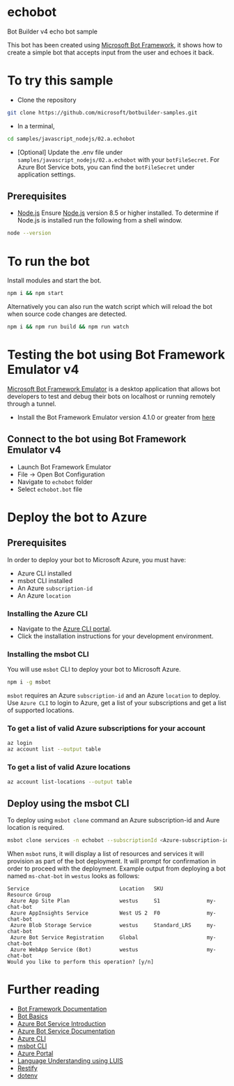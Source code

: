 # echobot
Bot Builder v4 echo bot sample

This bot has been created using [Microsoft Bot Framework][1], it shows how to create a simple bot that accepts input from the user and echoes it back.

# To try this sample
- Clone the repository
```bash
git clone https://github.com/microsoft/botbuilder-samples.git
```
- In a terminal,
```bash
cd samples/javascript_nodejs/02.a.echobot
```
- [Optional] Update the .env file under `samples/javascript_nodejs/02.a.echobot` with your `botFileSecret`.
For Azure Bot Service bots, you can find the `botFileSecret` under application settings.

## Prerequisites
- [Node.js][4]
Ensure [Node.js][4] version 8.5 or higher installed.  To determine if Node.js is installed run the following from a shell window.
```bash
node --version
```
# To run the bot
Install modules and start the bot.
```bash
npm i && npm start
```
Alternatively you can also run the watch script which will reload the bot when source code changes are detected.
```bash
npm i && npm run build && npm run watch
```

# Testing the bot using Bot Framework Emulator **v4**
[Microsoft Bot Framework Emulator][5] is a desktop application that allows bot developers to test and debug their bots on localhost or running remotely through a tunnel.

- Install the Bot Framework Emulator version 4.1.0 or greater from [here][6]

## Connect to the bot using Bot Framework Emulator **v4**
- Launch Bot Framework Emulator
- File -> Open Bot Configuration
- Navigate to `echobot` folder
- Select `echobot.bot` file

# Deploy the bot to Azure
## Prerequisites
In order to deploy your bot to Microsoft Azure, you must have:
- Azure CLI installed
- msbot CLI installed
- An Azure `subscription-id`
- An Azure `location`

### Installing the Azure CLI
- Navigate to the [Azure CLI portal][8].
- Click the installation instructions for your development environment.

### Installing the msbot CLI
You will use `msbot` CLI to deploy your bot to Microsoft Azure.
```bash
npm i -g msbot
```
`msbot` requires an Azure `subscription-id` and an Azure `location` to deploy.  Use `Azure CLI` to login to Azure, get a list of your subscriptions and get a list of supported locations.

### To get a list of valid Azure subscriptions for your account
```bash
az login
az account list --output table
```
### To get a list of valid Azure locations
```bash
az account list-locations --output table
```


## Deploy using the msbot CLI
To deploy using `msbot clone` command an Azure subscription-id and Aure location is required.
```bash
msbot clone services -n echobot --subscriptionId <Azure-subscription-id> -l <Azure-location> --sdkLanguage "Node" -f deploymentScripts/msbotClone
```
When `msbot` runs, it will display a list of resources and services it will provision as part of the bot deployment.  It will prompt for confirmation in order to proceed with the deployment.  Example output from deploying a bot named `ms-chat-bot` in `westus` looks as follows:
```
Service                             Location   SKU              Resource Group
 Azure App Site Plan                westus     S1               my-chat-bot
 Azure AppInsights Service          West US 2  F0               my-chat-bot
 Azure Blob Storage Service         westus     Standard_LRS     my-chat-bot
 Azure Bot Service Registration     Global                      my-chat-bot
 Azure WebApp Service (Bot)         westus                      my-chat-bot
Would you like to perform this operation? [y/n]
```

# Further reading
- [Bot Framework Documentation][20]
- [Bot Basics][32]
- [Azure Bot Service Introduction][21]
- [Azure Bot Service Documentation][22]
- [Azure CLI][7]
- [msbot CLI][9]
- [Azure Portal][10]
- [Language Understanding using LUIS][11]
- [Restify][30]
- [dotenv][31]

[1]: https://dev.botframework.com
[4]: https://nodejs.org
[5]: https://github.com/microsoft/botframework-emulator
[6]: https://github.com/Microsoft/BotFramework-Emulator/releases
[7]: https://docs.microsoft.com/en-us/cli/azure/?view=azure-cli-latest
[8]: https://docs.microsoft.com/en-us/cli/azure/install-azure-cli?view=azure-cli-latest
[9]: https://github.com/Microsoft/botbuilder-tools/tree/master/packages/MSBot
[10]: https://portal.azure.com
[11]: https://luis.ai
[20]: https://docs.botframework.com
[21]: https://docs.microsoft.com/en-us/azure/bot-service/bot-service-overview-introduction?view=azure-bot-service-4.0
[22]: https://docs.microsoft.com/en-us/azure/bot-service/?view=azure-bot-service-4.0
[30]: https://www.npmjs.com/package/restify
[31]: https://www.npmjs.com/package/dotenv
[32]: https://docs.microsoft.com/en-us/azure/bot-service/bot-builder-basics?view=azure-bot-service-4.0
